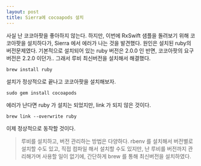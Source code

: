 ```yaml
---
layout: post
title: Sierra에 cocoapods 설치
---
```


사실 난 코코아팟을 좋아하지 않는다. 하지만, 이번에 RxSwift 샘플을 돌려보기 위해 코코아팟을 설치하다가, Sierra 에서 에러가 나는 것을 발견했다. 원인은 설치된 ruby의 버전문제였다.
기본적으로 설치되어 있는 ruby 버전은 2.0.0 인 반면, 코코아팟의 요구버전은 2.2.0 이던가.. 그래서 루비 최신버전을 설치해서 해결했다.

    brew install ruby

설치가 정상적으로 끝나고 코코아팟을 설치해보자.

    sudo gem install cocoapods

에러가 난다면 ruby 가 설치는 되었지만, link 가 되지 않은 것이다.

    brew link --overwrite ruby

이제 정상적으로 동작할 것이다.

> 루비를 설치하고, 버전 관리하는 방법은 다양하다. rbenv 를 설치해서 버전별로 설치할 수도 있고, 직접 컴파일 해서 설치할 수도 있지만, 난 루비를 버전까지 관리해가며 사용할 일이 없기에, 간단하게 brew 를 통해 최신버전을 설치하였다.
